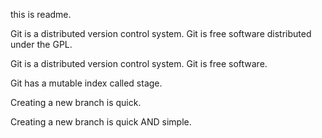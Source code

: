 this is readme.

Git is a distributed version control system.
Git is free software distributed under the GPL.

Git is a distributed version control system.
Git is free software.

Git has a mutable index called stage.

Creating a new branch is quick.

Creating a new branch is quick AND simple.


